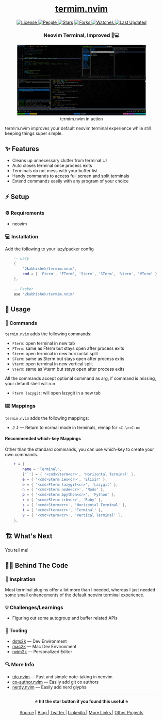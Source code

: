 <div align = "center">

<h1><a href="https://github.com/2kabhishek/termim.nvim">termim.nvim</a></h1>

<a href="https://github.com/2KAbhishek/termim.nvim/blob/main/LICENSE">
<img alt="License" src="https://img.shields.io/github/license/2kabhishek/termim.nvim?style=flat&color=eee&label="> </a>

<a href="https://github.com/2KAbhishek/termim.nvim/graphs/contributors">
<img alt="People" src="https://img.shields.io/github/contributors/2kabhishek/termim.nvim?style=flat&color=ffaaf2&label=People"> </a>

<a href="https://github.com/2KAbhishek/termim.nvim/stargazers">
<img alt="Stars" src="https://img.shields.io/github/stars/2kabhishek/termim.nvim?style=flat&color=98c379&label=Stars"></a>

<a href="https://github.com/2KAbhishek/termim.nvim/network/members">
<img alt="Forks" src="https://img.shields.io/github/forks/2kabhishek/termim.nvim?style=flat&color=66a8e0&label=Forks"> </a>

<a href="https://github.com/2KAbhishek/termim.nvim/watchers">
<img alt="Watches" src="https://img.shields.io/github/watchers/2kabhishek/termim.nvim?style=flat&color=f5d08b&label=Watches"> </a>

<a href="https://github.com/2KAbhishek/termim.nvim/pulse">
<img alt="Last Updated" src="https://img.shields.io/github/last-commit/2kabhishek/termim.nvim?style=flat&color=e06c75&label="> </a>

<h3>Neovim Terminal, Improved 🦾💻</h3>

<figure>
  <img src="images/screenshot.jpg" alt="termim.nvim in action">
  <br/>
  <figcaption>termim.nvim in action</figcaption>
</figure>

</div>

termim.nvim improves your default neovim terminal experience while still keeping things super simple.

## ✨ Features

- Cleans up unnecessary clutter from terminal UI
- Auto closes terminal once process exits
- Terminals do not mess with your buffer list
- Handy commands to access full screen and split terminals
- Extend commands easily with any program of your choice

## ⚡ Setup

### ⚙️ Requirements

- neovim

### 💻 Installation

Add the following to your lazy/packer config

```lua
    -- Lazy
    {
        '2kabhishek/termim.nvim',
        cmd = { 'Fterm', 'FTerm', 'Sterm', 'STerm', 'Vterm', 'VTerm' },
    },

    -- Packer
    use '2kabhishek/termim.nvim'
```

## 🚀 Usage

### 📡 Commands

`termim.nvim` adds the following commands:

- `Fterm`: open terminal in new tab
- `FTerm`: same as Fterm but stays open after process exits
- `Sterm`: open terminal in new horizontal split
- `STerm`: same as Sterm but stays open after process exits
- `Vterm`: open terminal in new vertical split
- `VTerm`: same as Vterm but stays open after process exits

All the commands accept optional command as arg, if command is missing, your default shell will run

- `Fterm lazygit`: will open lazygit in a new tab

### ⌨️ Mappings

`termim.nvim` adds the following mappings:

- <kbd>J</kbd> <kbd>J</kbd> — Return to normal mode in terminals, remap for `<C-\><C-n>`

#### Recommended which-key Mappings

Other than the standard commands, you can use which-key to create your own commands.

```lua
    t = {
        name = 'Terminal',
        ['`'] = { '<cmd>Sterm<cr>', 'Horizontal Terminal' },
        e = { '<cmd>Sterm iex<cr>', 'Elixir' },
        e = { '<cmd>Fterm lazygit<cr>', 'Lazygit' },
        n = { '<cmd>Sterm node<cr>', 'Node' },
        p = { '<cmd>Sterm bpython<cr>', 'Python' },
        r = { '<cmd>Sterm irb<cr>', 'Ruby' },
        s = { '<cmd>Sterm<cr>', 'Horizontal Terminal' },
        t = { '<cmd>Fterm<cr>', 'Terminal' },
        v = { '<cmd>Vterm<cr>', 'Vertical Terminal' },
    },
```

## 🏗️ What's Next

You tell me!

## 🧑‍💻 Behind The Code

### 🌈 Inspiration

Most terminal plugins offer a lot more than I needed, whereas I just needed some small enhancements of the default neovim terminal experience.

### 💡 Challenges/Learnings

- Figuring out some autogroup and buffer related APIs

### 🧰 Tooling

- [dots2k](https://github.com/2kabhishek/dots2k) — Dev Environment
- [mac2k](https://github.com/2kabhishek/mac2k) — Mac Dev Environment
- [nvim2k](https://github.com/2kabhishek/nvim2k) — Personalized Editor

### 🔍 More Info

- [tdo.nvim](https://github.com/2kabhishek/tdo.nvim) — Fast and simple note-taking in neovim
- [co-author.nvim](https://github.com/2kabhishek/co-author.nvim) — Easily add git co authors
- [nerdy.nvim](https://github.com/2kabhishek/nerdy.nvim) — Easily add nerd glyphs

<hr>

<div align="center">

<strong>⭐ hit the star button if you found this useful ⭐</strong><br>

<a href="https://github.com/2KAbhishek/termim.nvim">Source</a>
| <a href="https://2kabhishek.github.io/blog" target="_blank">Blog </a>
| <a href="https://twitter.com/2kabhishek" target="_blank">Twitter </a>
| <a href="https://linkedin.com/in/2kabhishek" target="_blank">LinkedIn </a>
| <a href="https://2kabhishek.github.io/links" target="_blank">More Links </a>
| <a href="https://2kabhishek.github.io/projects" target="_blank">Other Projects </a>

</div>

